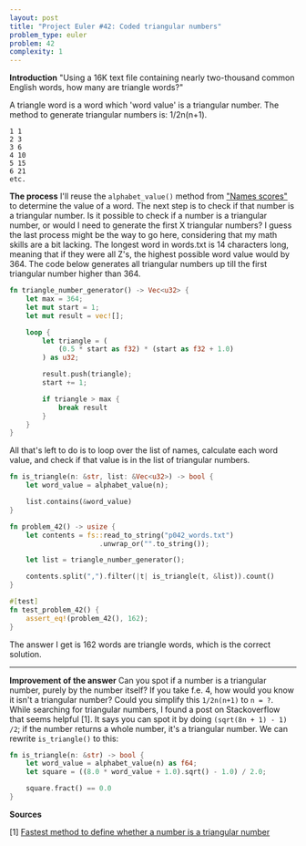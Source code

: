 ```yaml
---
layout: post
title: "Project Euler #42: Coded triangular numbers"
problem_type: euler
problem: 42
complexity: 1
---
```

**Introduction**
"Using a 16K text file containing nearly two-thousand common English words, how many are triangle words?"

A triangle word is a word which 'word value' is a triangular number. The method to generate triangular numbers is: 1/2n(n+1).

```
1 1
2 3
3 6
4 10
5 15
6 21
etc.
```

**The process**
I'll reuse the `alphabet_value()` method from ["Names scores"](/2021/10/30/project-euler-22-names-scores.html) to determine the value of a word. The next step is to check if that number is a triangular number. Is it possible to check if a number is a triangular number, or would I need to generate the first X triangular numbers? I guess the last process might be the way to go here, considering that my math skills are a bit lacking. The longest word in words.txt is 14 characters long, meaning that if they were all Z's, the highest possible word value would by 364. The code below generates all triangular numbers up till the first triangular number higher than 364.

```rust
fn triangle_number_generator() -> Vec<u32> {
    let max = 364;
    let mut start = 1;
    let mut result = vec![];

    loop {
        let triangle = (
            (0.5 * start as f32) * (start as f32 + 1.0)
        ) as u32;

        result.push(triangle);
        start += 1;

        if triangle > max {
            break result
        }
    }
}
```

All that's left to do is to loop over the list of names, calculate each word value, and check if that value is in the list of triangular numbers.

```rust
fn is_triangle(n: &str, list: &Vec<u32>) -> bool {
    let word_value = alphabet_value(n);

    list.contains(&word_value)
}

fn problem_42() -> usize {
    let contents = fs::read_to_string("p042_words.txt")
                      .unwrap_or("".to_string());

    let list = triangle_number_generator();

    contents.split(",").filter(|t| is_triangle(t, &list)).count()
}

#[test]
fn test_problem_42() {
    assert_eq!(problem_42(), 162);
}
```

The answer I get is 162 words are triangle words, which is the correct solution.

---

**Improvement of the answer**
Can you spot if a number is a triangular number, purely by the number itself? If you take f.e. 4, how would you know it isn't a triangular number? Could you simplify this `1/2n(n+1)` to `n = ?`. While searching for triangular numbers, I found a post on Stackoverflow that seems helpful [1]. It says you can spot it by doing `(sqrt(8n + 1) - 1) /2`; if the number returns a whole number, it's a triangular number. We can rewrite `is_triangle()` to this:

```rust
fn is_triangle(n: &str) -> bool {
    let word_value = alphabet_value(n) as f64;
    let square = ((8.0 * word_value + 1.0).sqrt() - 1.0) / 2.0;

    square.fract() == 0.0
}
```

**Sources**

\[1\] [Fastest method to define whether a number is a triangular number](https://stackoverflow.com/a/2913319/1694362)